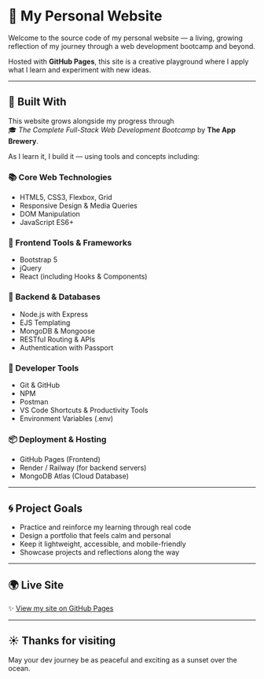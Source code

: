 # 🌅 My Personal Website

Welcome to the source code of my personal website — a living, growing reflection of my journey through a web development bootcamp and beyond.

Hosted with **GitHub Pages**, this site is a creative playground where I apply what I learn and experiment with new ideas.

---

## 🔧 Built With

This website grows alongside my progress through  
🎓 _The Complete Full-Stack Web Development Bootcamp_ by **The App Brewery**.

As I learn it, I build it — using tools and concepts including:

### 📚 Core Web Technologies
- HTML5, CSS3, Flexbox, Grid
- Responsive Design & Media Queries
- DOM Manipulation
- JavaScript ES6+

### 🎨 Frontend Tools & Frameworks
- Bootstrap 5
- jQuery
- React (including Hooks & Components)

### 💾 Backend & Databases
- Node.js with Express
- EJS Templating
- MongoDB & Mongoose
- RESTful Routing & APIs
- Authentication with Passport

### 🔧 Developer Tools
- Git & GitHub
- NPM
- Postman
- VS Code Shortcuts & Productivity Tools
- Environment Variables (.env)

### 📦 Deployment & Hosting
- GitHub Pages (Frontend)
- Render / Railway (for backend servers)
- MongoDB Atlas (Cloud Database)

---

## 🌀 Project Goals

- Practice and reinforce my learning through real code
- Design a portfolio that feels calm and personal
- Keep it lightweight, accessible, and mobile-friendly
- Showcase projects and reflections along the way

---

## 🌍 Live Site

✨ [View my site on GitHub Pages](https://samuparta.github.io/)  

---

## ☀️ Thanks for visiting

May your dev journey be as peaceful and exciting as a sunset over the ocean.
